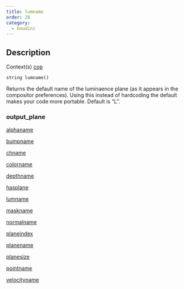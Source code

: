 ```yaml
---
title: lumname
order: 28
category:
  - houdini
---
```


## Description

Context(s) [cop](../contexts/cop.html)

`string lumname()`

Returns the default name of the luminaence plane (as it appears in the
compositor preferences). Using this instead of hardcoding the default makes
your code more portable. Default is “L”.

### output_plane

[alphaname](alphaname.html)

[bumpname](bumpname.html)

[chname](chname.html)

[colorname](colorname.html)

[depthname](depthname.html)

[hasplane](hasplane.html)

[lumname](lumname.html)

[maskname](maskname.html)

[normalname](normalname.html)

[planeindex](planeindex.html)

[planename](planename.html)

[planesize](planesize.html)

[pointname](pointname.html)

[velocityname](velocityname.html)
